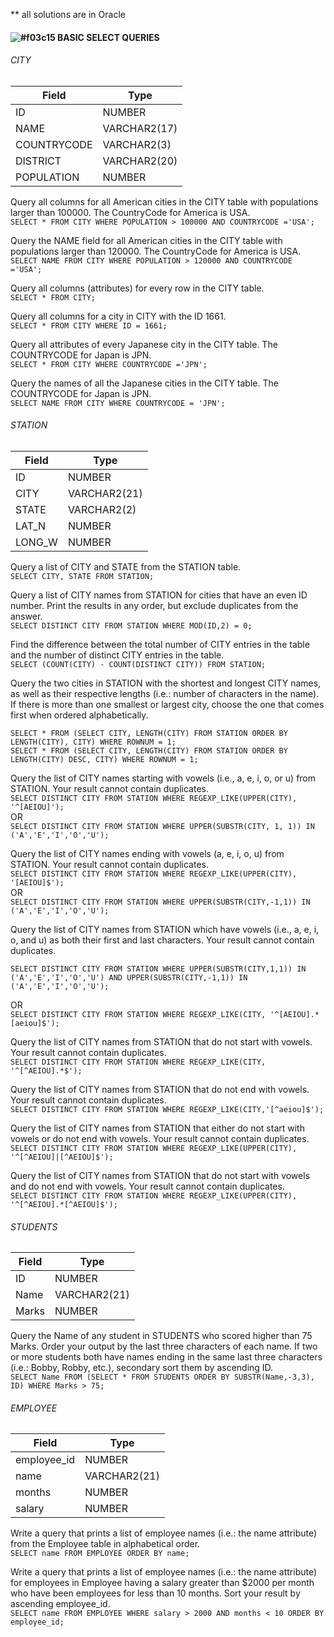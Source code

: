 ** all solutions are in Oracle
#### ![#f03c15](https://via.placeholder.com/15/f03c15/000000?text=+) BASIC SELECT QUERIES

###### CITY 
| Field       | Type |
|--------------|------------|
ID          | NUMBER
NAME        | VARCHAR2(17)
COUNTRYCODE | VARCHAR2(3)
DISTRICT    | VARCHAR2(20)
POPULATION  | NUMBER

Query all columns for all American cities in the CITY table with populations larger than 100000. The CountryCode for America is USA.  
```SELECT * FROM CITY WHERE POPULATION > 100000 AND COUNTRYCODE ='USA';```
  
Query the NAME field for all American cities in the CITY table with populations larger than 120000. The CountryCode for America is USA.  
```SELECT NAME FROM CITY WHERE POPULATION > 120000 AND COUNTRYCODE ='USA';```
  
Query all columns (attributes) for every row in the CITY table.  
```SELECT * FROM CITY;```  
  
Query all columns for a city in CITY with the ID 1661.  
```SELECT * FROM CITY WHERE ID = 1661;```  
  
Query all attributes of every Japanese city in the CITY table. The COUNTRYCODE for Japan is JPN.  
```SELECT * FROM CITY WHERE COUNTRYCODE ='JPN';```  

Query the names of all the Japanese cities in the CITY table. The COUNTRYCODE for Japan is JPN.   
```SELECT NAME FROM CITY WHERE COUNTRYCODE = 'JPN';```
  
  
###### STATION 
| Field     | Type |
|-----------|------------|
ID          | NUMBER
CITY        | VARCHAR2(21)
STATE       | VARCHAR2(2)
LAT_N       | NUMBER
LONG_W      | NUMBER

Query a list of CITY and STATE from the STATION table.   
```SELECT CITY, STATE FROM STATION;```  

Query a list of CITY names from STATION for cities that have an even ID number. Print the results in any order, but exclude duplicates from the answer.   
```SELECT DISTINCT CITY FROM STATION WHERE MOD(ID,2) = 0;```  

Find the difference between the total number of CITY entries in the table and the number of distinct CITY entries in the table.   
```SELECT (COUNT(CITY) - COUNT(DISTINCT CITY)) FROM STATION;```

Query the two cities in STATION with the shortest and longest CITY names, as well as their respective lengths (i.e.: number of characters in the name). If there is more than one smallest or largest city, choose the one that comes first when ordered alphabetically.  
```
SELECT * FROM (SELECT CITY, LENGTH(CITY) FROM STATION ORDER BY LENGTH(CITY), CITY) WHERE ROWNUM = 1;
SELECT * FROM (SELECT CITY, LENGTH(CITY) FROM STATION ORDER BY LENGTH(CITY) DESC, CITY) WHERE ROWNUM = 1;
```  

Query the list of CITY names starting with vowels (i.e., a, e, i, o, or u) from STATION. Your result cannot contain duplicates.  
```SELECT DISTINCT CITY FROM STATION WHERE REGEXP_LIKE(UPPER(CITY), '^[AEIOU]');```  
OR  
```SELECT DISTINCT CITY FROM STATION WHERE UPPER(SUBSTR(CITY, 1, 1)) IN ('A','E','I','O','U');```  

Query the list of CITY names ending with vowels (a, e, i, o, u) from STATION. Your result cannot contain duplicates.  
```SELECT DISTINCT CITY FROM STATION WHERE REGEXP_LIKE(UPPER(CITY), '[AEIOU]$');```   
OR  
```SELECT DISTINCT CITY FROM STATION WHERE UPPER(SUBSTR(CITY,-1,1)) IN ('A','E','I','O','U');```
  
Query the list of CITY names from STATION which have vowels (i.e., a, e, i, o, and u) as both their first and last characters. Your result cannot contain duplicates.  
```
SELECT DISTINCT CITY FROM STATION WHERE UPPER(SUBSTR(CITY,1,1)) IN ('A','E','I','O','U') AND UPPER(SUBSTR(CITY,-1,1)) IN ('A','E','I','O','U');
```  
OR  
```SELECT DISTINCT CITY FROM STATION WHERE REGEXP_LIKE(CITY, '^[AEIOU].*[aeiou]$');```  

Query the list of CITY names from STATION that do not start with vowels. Your result cannot contain duplicates.  
```SELECT DISTINCT CITY FROM STATION WHERE REGEXP_LIKE(CITY, '^[^AEIOU].*$');```
  
Query the list of CITY names from STATION that do not end with vowels. Your result cannot contain duplicates.  
```SELECT DISTINCT CITY FROM STATION WHERE REGEXP_LIKE(CITY,'[^aeiou]$');```
  
Query the list of CITY names from STATION that either do not start with vowels or do not end with vowels. Your result cannot contain duplicates. 
```SELECT DISTINCT CITY FROM STATION WHERE REGEXP_LIKE(UPPER(CITY), '^[^AEIOU]|[^AEIOU]$');```  
  
Query the list of CITY names from STATION that do not start with vowels and do not end with vowels. Your result cannot contain duplicates.  
```SELECT DISTINCT CITY FROM STATION WHERE REGEXP_LIKE(UPPER(CITY), '^[^AEIOU].*[^AEIOU]$');```


###### STUDENTS 
| Field     | Type |
|-----------|------------|
ID          | NUMBER
Name        | VARCHAR2(21)
Marks       | NUMBER

Query the Name of any student in STUDENTS who scored higher than 75 Marks. Order your output by the last three characters of each name. If two or more students both have names ending in the same last three characters (i.e.: Bobby, Robby, etc.), secondary sort them by ascending ID.  
```SELECT Name FROM (SELECT * FROM STUDENTS ORDER BY SUBSTR(Name,-3,3), ID) WHERE Marks > 75;```


###### EMPLOYEE 
| Field     | Type |
|-----------|------------|
employee_id | NUMBER
name        | VARCHAR2(21)
months      | NUMBER
salary      | NUMBER

Write a query that prints a list of employee names (i.e.: the name attribute) from the Employee table in alphabetical order.  
```SELECT name FROM EMPLOYEE ORDER BY name;```

Write a query that prints a list of employee names (i.e.: the name attribute) for employees in Employee having a salary greater than $2000 per month who have been employees for less than 10 months. Sort your result by ascending employee_id.  
```SELECT name FROM EMPLOYEE WHERE salary > 2000 AND months < 10 ORDER BY employee_id;```
